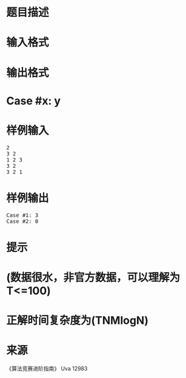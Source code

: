 

# 题目描述



# 输入格式



# 输出格式



# Case #x: y



# 样例输入


<pre>2
3 2
1 2 3
3 2
3 2 1
</pre>

# 样例输出


<pre>Case #1: 3
Case #2: 0
</pre>

# 提示



# (数据很水，非官方数据，可以理解为T&lt;=100)



# 正解时间复杂度为(TNMlogN)



# 来源


<p>
《算法竞赛进阶指南》 Uva 12983
</p>
